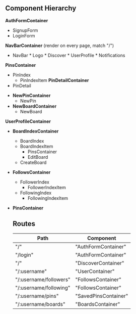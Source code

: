 ## Component Hierarchy

**AuthFormContainer**
 - SignupForm
 - LoginForm

**NavBarContainer** (render on every page, match "/")
   + NavBar
    * Logo
    * Discover
    * UserProfile
    * Notifications

**PinsContainer**
  + PinIndex
    * PinIndexItem
**PinDetailContainer**
  + PinDetail


- **NewPinContainer**
  + NewPin
- **NewBoardContainer**
  + NewBoard

**UserProfileContainer**
- **BoardIndexContainer**
  + BoardIndex
  + BoardIndexItem
    * PinsContainer
    * EditBoard
  + CreateBoard
- **FollowsContainer**
  + FollowerIndex
    * FollowerIndexItem
  + FollowingIndex
    * FollowingIndexItem
- **PinsContainer**

  ## Routes

  | Path                       | Component           |
  |----------------------------|---------------------|
  | "/"                        | "AuthFormContainer" |
  | "/login"                   | "AuthFormContainer" |
  | "/"                        | "DiscoverContainer" |
  | "/:username"               | "UserContainer"     |
  | "/:username/followers"     | "FollowsContainer"  |
  | "/:username/following"     | "FollowsContainer"  |
  | "/:username/pins"          | "SavedPinsContainer"|
  | "/:username/boards"        | "BoardsContainer"   |
